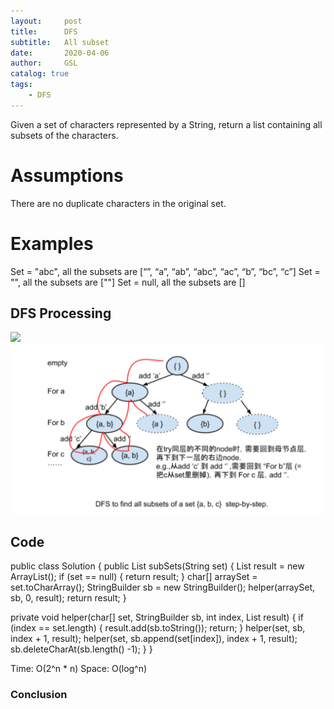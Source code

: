 ```yaml
---
layout:     post
title:      DFS
subtitle:   All subset
date:       2020-04-06
author:     GSL
catalog: true
tags:
    - DFS
---
```



Given a set of characters represented by a String, return a list containing all subsets of the characters.

# Assumptions

There are no duplicate characters in the original set.


# Examples

Set = "abc", all the subsets are [“”, “a”, “ab”, “abc”, “ac”, “b”, “bc”, “c”]
Set = "", all the subsets are [""]
Set = null, all the subsets are []

## DFS Processing
![](https://ww3.sinaimg.cn/large/006tKfTcgy1fdgdpyex7mj30yk0bkdi5.jpg)
![](https://github.com/ShellyShulei/ShellyShulei.github.io/blob/master/img/DFS.PNG)

## Code
public class Solution {
  public List<String> subSets(String set) {
   List<String> result = new ArrayList<String>();
   if (set == null) {
     return result;
   }
   char[] arraySet = set.toCharArray();
   StringBuilder sb = new StringBuilder();
   helper(arraySet, sb, 0, result);
   return result;
  }

  private void helper(char[] set, StringBuilder sb, int index, List<String> result) {
    if (index == set.length) {
      result.add(sb.toString());
      return;
    }
    helper(set, sb, index + 1, result);
    helper(set, sb.append(set[index]), index + 1, result);
    sb.deleteCharAt(sb.length() -1);
  }
}
	
Time: O(2^n * n)
Space: O(log^n)

### Conclusion
